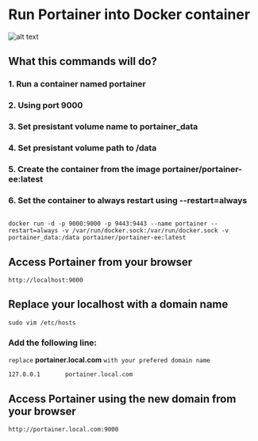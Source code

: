 # Run Portainer into Docker container 

![alt text](portainer.png)

## What this commands will do?

### 1. Run a container named portainer
### 2. Using port 9000
### 3. Set presistant volume name to portainer_data
### 4. Set presistant volume path to /data
### 5. Create the container from the image portainer/portainer-ee:latest
### 6. Set the container to always restart using --restart=always

```

docker run -d -p 9000:9000 -p 9443:9443 --name portainer --restart=always -v /var/run/docker.sock:/var/run/docker.sock -v portainer_data:/data portainer/portainer-ee:latest

```

## Access Portainer from your browser 

```
http://localhost:9000
```

## Replace your localhost with a domain name 

```
sudo vim /etc/hosts
```

### Add the following line:
`replace` **portainer.local.com** `with your prefered domain name`
```
127.0.0.1       portainer.local.com
```

## Access Portainer using the new domain from your browser 
```
http://portainer.local.com:9000
```